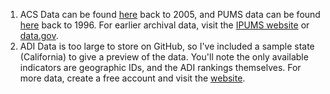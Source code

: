 1. ACS Data can be found [here](https://www2.census.gov/programs-surveys/acs/summary_file/) back to 2005, and PUMS data can be found [here](https://www2.census.gov/programs-surveys/acs/data/pums/) back to 1996. For earlier archival data, visit the [IPUMS website](https://ipums.org/projects/ipums-usa) or [data.gov](https://catalog.data.gov/).
1. ADI Data is too large to store on GitHub, so I've included a sample state (California) to give a preview of the data. You'll note the only available indicators are geographic IDs, and the ADI rankings themselves. For more data, create a free account and visit the [website](https://www.neighborhoodatlas.medicine.wisc.edu/download).
